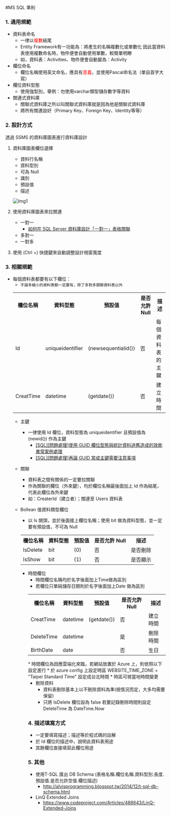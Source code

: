 #MS SQL 準則

### 1. 通用規範
* 資料表命名
    * 一律以<span style="color:red;">複數</span>結尾
    * Entity Framework有一功能為：將產生的名稱複數化或單數化
因此當資料表使用複數命名時，物件便會自動使用單數，較簡單明瞭
    * 如，資料表：Activities、物件便會自動變為：Activity
* 欄位命名
	* 欄位名稱使用英文命名，應具有<span style="color:red;">意義</span>，並使用Pascal命名法（單自首字大寫）
* 欄位資料型態
	* 使用強型別，舉例：勿使用varchar類型儲存數字等資料
* 關連式資料庫
	* 關聯式資料庫之所以叫關聯式資料庫就是因為他是關聯式資料庫
	* 將所有關連設好（Primary Key、Foreign Key、Identity等等）

### 2. 設計方式
透過 SSMS 的資料庫圖表進行資料庫設計

1. 資料庫圖表欄位選擇
	* 資料行名稱
	* 資料型別
	* 可為 Null
	* 識別
	* 預設值
	* 描述
		
	![Img1](http://i.imgur.com/zEuY5o9.png)	
		
2. 使用資料庫圖表來拉關連
    * 一對一
        * <a href="http://blog.miniasp.com/post/2011/05/18/SQL-Server-Database-Design-One-To-One-Relationship.aspx" target="_blank">如何在 SQL Server 資料庫設計「一對一」表格關聯</a>
    * 多對一
    * 一對多
   
3. 使用 (Ctrl +) 快捷鍵來自動調整設計視窗寬度 
    
### 3. 相關規範
* 每個資料表都要有以下欄位：
    * `不論多細小的資料表都一定要有，除了多對多關聯資料表以外`
    <table>
    <tr>
        <th>欄位名稱</th>
        <th>資料型態</th>
        <th>預設值</th>
        <th>是否允許 Null</th>
        <th>描述</th>
    </tr>
    <tr>
        <td>Id</td>
        <td>uniqueidentifier</td>
        <td>(newsequentialid())</td>
        <td>否</td>
        <td>每個資料表的主鍵</td>
    </tr>
    <tr>
        <td>CreatTime</td>
        <td>datetime</td>
        <td>(getdate())</td>
        <td>否</td>
        <td>建立時間</td>
    </tr>
</table>

* 主鍵
    * 一律使用 Id 欄位，資料型態為 uniqueidentifier 且預設值為 (newid()) 作為主鍵
      * [[SQL][問題處理]使用 GUID 欄位型態與統計資料過舊造成的效能異常案例處理](https://dotblogs.com.tw/jamesfu/2016/01/18/guid_1)
      * [[SQL][問題處理]再論 GUID 當成主鍵需要注意事項](https://dotblogs.com.tw/jamesfu/2016/01/20/guid_2#disqus_thread)

* 關聯
    * 資料表之間有關係的一定要拉關聯
    * 作為關聯的欄位（外來鍵），均於欄位名稱最後面加上 Id 作為結尾，代表此欄位為外來鍵
    * 如：CreaterId（建立者）；關連至 Users 資料表
    
* Bollean 值資料類型欄位
    * 以 Is 開頭，並於後面接上欄位名稱；使用 bit 做為資料型態，並一定要有預設值，不可為 Null
    <table>
    <tr>
        <th>欄位名稱</th>
        <th>資料型態</th>
        <th>預設值</th>
        <th>是否允許 Null</th>
        <th>描述</th>
    </tr>
    <tr>
        <td>IsDelete</td>
        <td>bit</td>
        <td>(0)</td>
        <td>否</td>
        <td>是否刪除</td>
    </tr>
    <tr>
        <td>IsShow</td>
        <td>bit</td>
        <td>(1)</td>
        <td>否</td>
        <td>是否顯示</td>
    </tr>
</table>

* 時間欄位
    * 時間欄位名稱均於名字後面加上Time做為區別
    * 若欄位只單純儲存日期則於名字後面加上Date 做為區別
    <table>
    <tr>
        <th>欄位名稱</th>
        <th>資料型態</th>
        <th>預設值</th>
        <th>是否允許 Null</th>
        <th>描述</th>
    </tr>
    <tr>
        <td>CreatTime</td>
        <td>datetime</td>
        <td>(getdate())</td>
        <td>否</td>
        <td>建立時間</td>
    </tr>
    <tr>
        <td>DeleteTime</td>
        <td>datetime</td>
        <td></td>
        <td>是</td>
        <td>刪除時間</td>
    </tr>
    <tr>
        <td>BirthDate</td>
        <td>date</td>
        <td></td>
        <td>否</td>
        <td>生日</td>
    </tr>
</table>
    * 時間欄位為因應雲端化來臨，若網站放置於 Azure 上，則依照以下設定進行
        * 於 azure config 上設定時區 WEBSITE_TIME_ZONE = "Taipei Standard Time" 設定成台北時間
        * 時區可視當地時間變更

* 刪除資料
    * 資料表刪除基本上以不刪除資料為準(視情況而定，大多均需要保留)
    * 只將 IsDelete 欄位設為 false 若要記錄刪除時間則設定 DeleteTime 為 DateTime.Now

### 4. 描述填寫方式
* 一定要填寫描述；描述等於程式碼的註解
* 於 Id 欄位的描述中，說明此資料表用途
* 其餘欄位直接填寫此欄位用途

### 5. 其他
 - 使用T-SQL 匯出 DB Schema (表格名稱.欄位名稱.資料型別.長度.預設值.是否允許空值.欄位描述) 
   - <http://alvisprogramming.blogspot.tw/2014/12/t-sql-db-schema.html>
 - LinQ Extended Joins
   - <https://www.codeproject.com/Articles/488643/LinQ-Extended-Joins>
